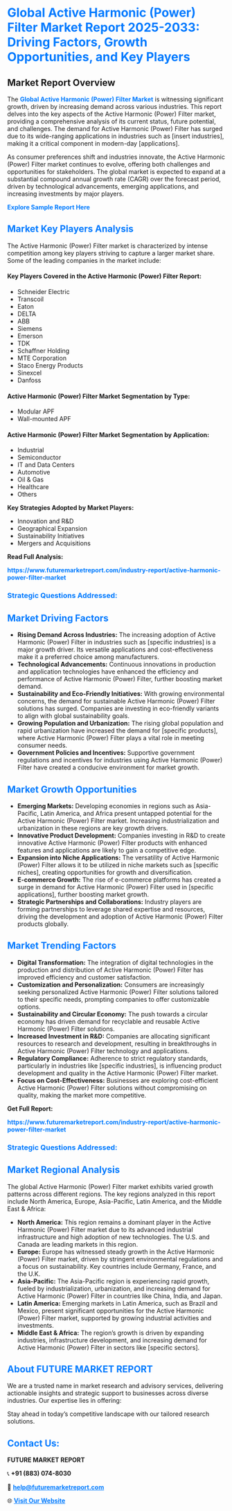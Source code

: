<h1 style="color: #007BFF;">Global Active Harmonic (Power) Filter Market Report 2025-2033: Driving Factors, Growth Opportunities, and Key Players</h1>

<section id="overview">
<h2>Market Report Overview</h2>
<p>The <a href="https://www.futuremarketreport.com/industry-report/active-harmonic-power-filter-market" style="color: #007BFF; text-decoration: none;"><strong>Global Active Harmonic (Power) Filter Market</strong></a> is witnessing significant growth, driven by increasing demand across various industries. This report delves into the key aspects of the Active Harmonic (Power) Filter market, providing a comprehensive analysis of its current status, future potential, and challenges. The demand for Active Harmonic (Power) Filter has surged due to its wide-ranging applications in industries such as [insert industries], making it a critical component in modern-day [applications].</p>
<p>As consumer preferences shift and industries innovate, the Active Harmonic (Power) Filter market continues to evolve, offering both challenges and opportunities for stakeholders. The global market is expected to expand at a substantial compound annual growth rate (CAGR) over the forecast period, driven by technological advancements, emerging applications, and increasing investments by major players.</p>
</section>

<section id="overview">
<p><a href="https://www.futuremarketreport.com/request-sample/reportId=59744" style="color: #007BFF; text-decoration: none;"><strong>Explore Sample Report Here</strong></a></p>
</section>

<section id="key-players">
<h2 style="color: #007BFF;">Market Key Players Analysis</h2>
<p>The Active Harmonic (Power) Filter market is characterized by intense competition among key players striving to capture a larger market share. Some of the leading companies in the market include:</p>
<h4>Key Players Covered in the Active Harmonic (Power) Filter Report:</h4>
<ul><li>Schneider Electric</li><li>Transcoil</li><li>Eaton</li><li>DELTA</li><li>ABB</li><li>Siemens</li><li>Emerson</li><li>TDK</li><li>Schaffner Holding</li><li>MTE Corporation</li><li>Staco Energy Products</li><li>Sinexcel</li><li>Danfoss</li></ul>
<h4>Active Harmonic (Power) Filter Market Segmentation by Type:</h4>
<ul><li>Modular APF</li><li>Wall-mounted APF</li></ul>

<h4>Active Harmonic (Power) Filter Market Segmentation by Application:</h4>
<ul><li>Industrial</li><li>Semiconductor</li><li>IT and Data Centers</li><li>Automotive</li><li>Oil &amp; Gas</li><li>Healthcare</li><li>Others</li></ul>
<p><strong>Key Strategies Adopted by Market Players:</strong></p>
<ul>
<li>Innovation and R&D</li>
<li>Geographical Expansion</li>
<li>Sustainability Initiatives</li>
<li>Mergers and Acquisitions</li>
</ul>
</section>

<section>
<p><strong>Read Full Analysis: </strong></p><a href="https://www.futuremarketreport.com/industry-report/active-harmonic-power-filter-market" style="color: #007BFF; text-decoration: none;"><strong>https://www.futuremarketreport.com/industry-report/active-harmonic-power-filter-market</strong></a>
<h3 style="color: #007BFF;">Strategic Questions Addressed:</h3>
</section>

<section id="driving-factors">
<h2 style="color: #007BFF;">Market Driving Factors</h2>
<ul>
<li><strong>Rising Demand Across Industries:</strong> The increasing adoption of Active Harmonic (Power) Filter in industries such as [specific industries] is a major growth driver. Its versatile applications and cost-effectiveness make it a preferred choice among manufacturers.</li>
<li><strong>Technological Advancements:</strong> Continuous innovations in production and application technologies have enhanced the efficiency and performance of Active Harmonic (Power) Filter, further boosting market demand.</li>
<li><strong>Sustainability and Eco-Friendly Initiatives:</strong> With growing environmental concerns, the demand for sustainable Active Harmonic (Power) Filter solutions has surged. Companies are investing in eco-friendly variants to align with global sustainability goals.</li>
<li><strong>Growing Population and Urbanization:</strong> The rising global population and rapid urbanization have increased the demand for [specific products], where Active Harmonic (Power) Filter plays a vital role in meeting consumer needs.</li>
<li><strong>Government Policies and Incentives:</strong> Supportive government regulations and incentives for industries using Active Harmonic (Power) Filter have created a conducive environment for market growth.</li>
</ul>
</section>

<section id="growth-opportunities">
<h2 style="color: #007BFF;">Market Growth Opportunities</h2>
<ul>
<li><strong>Emerging Markets:</strong> Developing economies in regions such as Asia-Pacific, Latin America, and Africa present untapped potential for the Active Harmonic (Power) Filter market. Increasing industrialization and urbanization in these regions are key growth drivers.</li>
<li><strong>Innovative Product Development:</strong> Companies investing in R&D to create innovative Active Harmonic (Power) Filter products with enhanced features and applications are likely to gain a competitive edge.</li>
<li><strong>Expansion into Niche Applications:</strong> The versatility of Active Harmonic (Power) Filter allows it to be utilized in niche markets such as [specific niches], creating opportunities for growth and diversification.</li>
<li><strong>E-commerce Growth:</strong> The rise of e-commerce platforms has created a surge in demand for Active Harmonic (Power) Filter used in [specific applications], further boosting market growth.</li>
<li><strong>Strategic Partnerships and Collaborations:</strong> Industry players are forming partnerships to leverage shared expertise and resources, driving the development and adoption of Active Harmonic (Power) Filter products globally.</li>
</ul>
</section>

<section id="trending-factors">
<h2 style="color: #007BFF;">Market Trending Factors</h2>
<ul>
<li><strong>Digital Transformation:</strong> The integration of digital technologies in the production and distribution of Active Harmonic (Power) Filter has improved efficiency and customer satisfaction.</li>
<li><strong>Customization and Personalization:</strong> Consumers are increasingly seeking personalized Active Harmonic (Power) Filter solutions tailored to their specific needs, prompting companies to offer customizable options.</li>
<li><strong>Sustainability and Circular Economy:</strong> The push towards a circular economy has driven demand for recyclable and reusable Active Harmonic (Power) Filter solutions.</li>
<li><strong>Increased Investment in R&D:</strong> Companies are allocating significant resources to research and development, resulting in breakthroughs in Active Harmonic (Power) Filter technology and applications.</li>
<li><strong>Regulatory Compliance:</strong> Adherence to strict regulatory standards, particularly in industries like [specific industries], is influencing product development and quality in the Active Harmonic (Power) Filter market.</li>
<li><strong>Focus on Cost-Effectiveness:</strong> Businesses are exploring cost-efficient Active Harmonic (Power) Filter solutions without compromising on quality, making the market more competitive.</li>
</ul>
</section>

<section>
<p><strong>Get Full Report: </strong></p><a href="https://www.futuremarketreport.com/industry-report/active-harmonic-power-filter-market" style="color: #007BFF; text-decoration: none;"><strong>https://www.futuremarketreport.com/industry-report/active-harmonic-power-filter-market</strong></a>
<h3 style="color: #007BFF;">Strategic Questions Addressed:</h3>
</section>


<section id="regional-analysis">
<h2 style="color: #007BFF;">Market Regional Analysis</h2>
<p>The global Active Harmonic (Power) Filter market exhibits varied growth patterns across different regions. The key regions analyzed in this report include North America, Europe, Asia-Pacific, Latin America, and the Middle East & Africa:</p>
<ul>
<li><strong>North America:</strong> This region remains a dominant player in the Active Harmonic (Power) Filter market due to its advanced industrial infrastructure and high adoption of new technologies. The U.S. and Canada are leading markets in this region.</li>
<li><strong>Europe:</strong> Europe has witnessed steady growth in the Active Harmonic (Power) Filter market, driven by stringent environmental regulations and a focus on sustainability. Key countries include Germany, France, and the U.K.</li>
<li><strong>Asia-Pacific:</strong> The Asia-Pacific region is experiencing rapid growth, fueled by industrialization, urbanization, and increasing demand for Active Harmonic (Power) Filter in countries like China, India, and Japan.</li>
<li><strong>Latin America:</strong> Emerging markets in Latin America, such as Brazil and Mexico, present significant opportunities for the Active Harmonic (Power) Filter market, supported by growing industrial activities and investments.</li>
<li><strong>Middle East & Africa:</strong> The region’s growth is driven by expanding industries, infrastructure development, and increasing demand for Active Harmonic (Power) Filter in sectors like [specific sectors].</li>
</ul>
</section>

<footer>
<h2 style="color: #007BFF;">About FUTURE MARKET REPORT</h2>
<p>We are a trusted name in market research and advisory services, delivering actionable insights and strategic support to businesses across diverse industries. Our expertise lies in offering:</p>

<p>Stay ahead in today’s competitive landscape with our tailored research solutions.</p>

<h2 style="color: #007BFF;">Contact Us:</h2>
<p><strong>FUTURE MARKET REPORT</strong></p>
<p>📞 <strong>+91 (883) 074-8030</strong></p>
<p>📧 <strong><a href="mailto:help@futuremarketreport.com" style="color: #007BFF;">help@futuremarketreport.com</a></strong></p>
<p>🌐 <strong><a href="https://www.futuremarketreport.com/" style="color: #007BFF;">Visit Our Website</a></strong></p>
</footer>